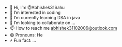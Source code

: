 - 👋 Hi, I’m @Abhishek31Sahu
- 👀 I’m interested in coding
- 🌱 I’m currently learning DSA in java
- 💞️ I’m looking to collaborate on ... 
- 📫 How to reach me abhishek31102006@outlook.com
- 😄 Pronouns: He
- ⚡ Fun fact: ...

<!---
Abhishek31Sahu/Abhishek31Sahu is a ✨ special ✨ repository because its `README.md` (this file) appears on your GitHub profile.
You can click the Preview link to take a look at your changes.
--->
